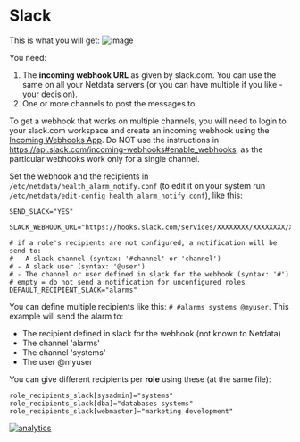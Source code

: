 <!--
title: "Slack"
custom_edit_url: https://github.com/netdata/netdata/edit/master/health/notifications/slack/README.md
-->

# Slack

This is what you will get:
![image](https://cloud.githubusercontent.com/assets/2662304/18407116/bbd0fee6-7710-11e6-81cf-58c0defaee2b.png)

You need:

1.  The **incoming webhook URL** as given by slack.com. You can use the same on all your Netdata servers (or you can have multiple if you like - your decision).
2.  One or more channels to post the messages to.

To get a webhook that works on multiple channels, you will need to login to your slack.com workspace and create an incoming webhook using the [Incoming Webhooks App](https://slack.com/apps/A0F7XDUAZ-incoming-webhooks).
Do NOT use the instructions in <https://api.slack.com/incoming-webhooks#enable_webhooks>, as the particular webhooks work only for a single channel.

Set the webhook and the recipients in `/etc/netdata/health_alarm_notify.conf` (to edit it on your system run `/etc/netdata/edit-config health_alarm_notify.conf`), like this:

```
SEND_SLACK="YES"

SLACK_WEBHOOK_URL="https://hooks.slack.com/services/XXXXXXXX/XXXXXXXX/XXXXXXXXXXXXXXXXXXXXXXXXXXXXXXX"

# if a role's recipients are not configured, a notification will be send to:
# - A slack channel (syntax: '#channel' or 'channel')  
# - A slack user (syntax: '@user')
# - The channel or user defined in slack for the webhook (syntax: '#')
# empty = do not send a notification for unconfigured roles 
DEFAULT_RECIPIENT_SLACK="alarms"
```

You can define multiple recipients like this: `# #alarms systems @myuser`. 
This example will send the alarm to:

-   The recipient defined in slack for the webhook (not known to Netdata)
-   The channel 'alarms'
-   The channel 'systems'
-   The user @myuser

You can give different recipients per **role** using these (at the same file):

```
role_recipients_slack[sysadmin]="systems"
role_recipients_slack[dba]="databases systems"
role_recipients_slack[webmaster]="marketing development"
```

[![analytics](https://www.google-analytics.com/collect?v=1&aip=1&t=pageview&_s=1&ds=github&dr=https%3A%2F%2Fgithub.com%2Fnetdata%2Fnetdata&dl=https%3A%2F%2Fmy-netdata.io%2Fgithub%2Fhealth%2Fnotifications%2Fslack%2FREADME&_u=MAC~&cid=5792dfd7-8dc4-476b-af31-da2fdb9f93d2&tid=UA-64295674-3)](<>)

